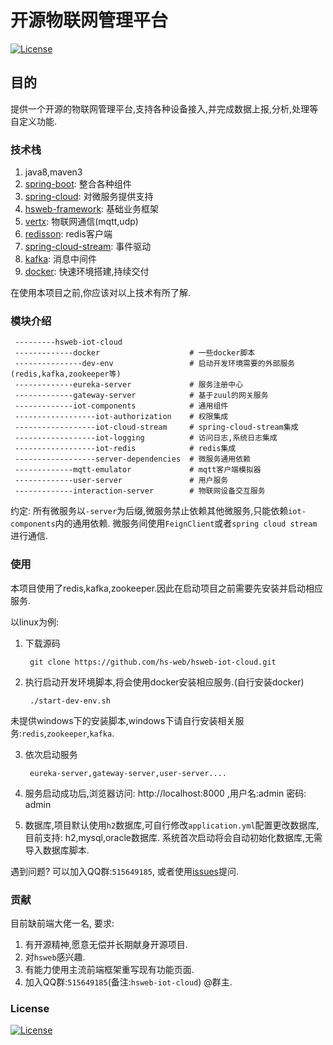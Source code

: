 # 开源物联网管理平台

[![License](https://img.shields.io/badge/license-Apache%202-4EB1BA.svg?style=flat-square)](https://www.apache.org/licenses/LICENSE-2.0.html)

## 目的
提供一个开源的物联网管理平台,支持各种设备接入,并完成数据上报,分析,处理等自定义功能.

### 技术栈
1. java8,maven3
2. [spring-boot](https://spring.io/projects/spring-boot): 整合各种组件
3. [spring-cloud](https://spring.io/projects/spring-cloud): 对微服务提供支持
4. [hsweb-framework](https://github.com/hs-web/hsweb-framework): 基础业务框架
5. [vertx](https://vertx.io/): 物联网通信(mqtt,udp)
6. [redisson](https://github.com/redisson/redisson): redis客户端
7. [spring-cloud-stream](https://cloud.spring.io/spring-cloud-stream/): 事件驱动
8. [kafka](http://kafka.apache.org/): 消息中间件
9. [docker](https://www.docker.com/): 快速环境搭建,持续交付

在使用本项目之前,你应该对以上技术有所了解.

### 模块介绍

     ---------hsweb-iot-cloud
     -------------docker                    # 一些docker脚本
     ---------------dev-env                 # 启动开发环境需要的外部服务(redis,kafka,zookeeper等)
     -------------eureka-server             # 服务注册中心
     -------------gateway-server            # 基于zuul的网关服务
     -------------iot-components            # 通用组件
     ------------------iot-authorization    # 权限集成
     ------------------iot-cloud-stream     # spring-cloud-stream集成
     ------------------iot-logging          # 访问日志,系统日志集成
     ------------------iot-redis            # redis集成
     ------------------server-dependencies  # 微服务通用依赖
     -------------mqtt-emulator             # mqtt客户端模拟器
     -------------user-server               # 用户服务
     -------------interaction-server        # 物联网设备交互服务
     
约定: 所有微服务以`-server`为后缀,微服务禁止依赖其他微服务,只能依赖`iot-components`内的通用依赖.
微服务间使用`FeignClient`或者`spring cloud stream` 进行通信.


### 使用

本项目使用了redis,kafka,zookeeper.因此在启动项目之前需要先安装并启动相应服务.

以linux为例:

1. 下载源码
    
        git clone https://github.com/hs-web/hsweb-iot-cloud.git

2. 执行启动开发环境脚本,将会使用docker安装相应服务.(自行安装docker)

        ./start-dev-env.sh
        
未提供windows下的安装脚本,windows下请自行安装相关服务:`redis`,`zookeeper`,`kafka`.

3. 依次启动服务
       
        eureka-server,gateway-server,user-server....
 
4. 服务启动成功后,浏览器访问: http://localhost:8000 ,用户名:admin 密码: admin

5. 数据库,项目默认使用`h2`数据库,可自行修改`application.yml`配置更改数据库,目前支持: h2,mysql,oracle数据库.
系统首次启动将会自动初始化数据库,无需导入数据库脚本.

遇到问题? 可以加入QQ群:`515649185`,
或者使用[issues](https://github.com/hs-web/hsweb-iot-cloud/issues/new)提问.

### 贡献
目前缺前端大佬一名, 要求: 
1. 有开源精神,愿意无偿并长期献身开源项目.
2. 对`hsweb`感兴趣.
3. 有能力使用主流前端框架重写现有功能页面.
4. 加入QQ群:`515649185`(备注:`hsweb-iot-cloud`) @群主.

### License
[![License](https://img.shields.io/badge/license-Apache%202-4EB1BA.svg?style=flat-square)](https://www.apache.org/licenses/LICENSE-2.0.html)
